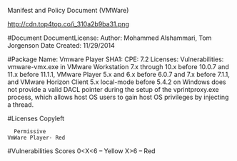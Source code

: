 Manifest and Policy Document (VMWare)
 
 
http://cdn.top4top.co/i_310a2b9ba31.png



#Document
      DocumentLicense: 
      Author: Mohammed Alshammari, Tom Jorgenson
      Date Created: 11/29/2014
      
#Package 
      Name: Vmware Player
      SHA1: 
      CPE: 7.2
      Licenses: 
      Vulnerabilities: vmware-vmx.exe in VMware Workstation 7.x through 10.x before 10.0.7 and 11.x before 11.1.1, VMware Player 5.x and 6.x before 6.0.7 and 7.x before 7.1.1, and VMware Horizon Client 5.x local-mode before 5.4.2 on Windows does not provide a valid DACL pointer during the setup of the vprintproxy.exe process, which allows host OS users to gain host OS privileges by injecting a thread.


#Licenses
      Copyleft 
	
	
      Permissive 
	VmWare Player- Red
#Vulnerabilities 
      Scores
	0<X<6 – Yellow
	X>6 – Red 

